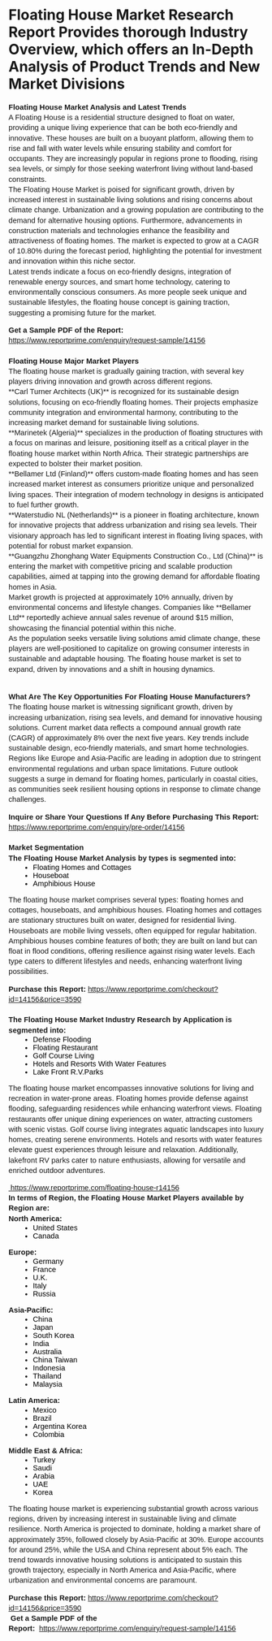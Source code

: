 <p style="line-height: 1.38; margin-top: 0pt; margin-bottom: 0pt;font-family: Arial,sans-serif;font-weight: 400;font-variant: normal;font-size: 11pt;" data-mce-style="line-height: 1.38; margin-top: 0pt; margin-bottom: 0pt;font-family: Arial,sans-serif;font-weight: 400;font-variant: normal;font-size: 11pt;"><h1>Floating House Market Research Report Provides thorough Industry Overview, which offers an In-Depth Analysis of Product Trends and New Market Divisions</h1></p><p style="line-height: 1.38; margin-top: 0pt; margin-bottom: 0pt;font-family: Arial,sans-serif;font-weight: 400;font-variant: normal;font-size: 11pt;" data-mce-style="line-height: 1.38; margin-top: 0pt; margin-bottom: 0pt;font-family: Arial,sans-serif;font-weight: 400;font-variant: normal;font-size: 11pt;"><strong>Floating House Market Analysis and Latest Trends</strong></p>
<p style="line-height: 1.38; margin-top: 0pt; margin-bottom: 0pt;font-family: Arial,sans-serif;font-weight: 400;font-variant: normal;font-size: 11pt;" data-mce-style="line-height: 1.38; margin-top: 0pt; margin-bottom: 0pt;font-family: Arial,sans-serif;font-weight: 400;font-variant: normal;font-size: 11pt;"><p style="line-height: 1.38; margin-top: 0pt; margin-bottom: 0pt;font-family: Arial,sans-serif;font-weight: 400;font-variant: normal;font-size: 11pt;" data-mce-style="line-height: 1.38; margin-top: 0pt; margin-bottom: 0pt;font-family: Arial,sans-serif;font-weight: 400;font-variant: normal;font-size: 11pt;">A Floating House is a residential structure designed to float on water, providing a unique living experience that can be both eco-friendly and innovative. These houses are built on a buoyant platform, allowing them to rise and fall with water levels while ensuring stability and comfort for occupants. They are increasingly popular in regions prone to flooding, rising sea levels, or simply for those seeking waterfront living without land-based constraints.</p><p style="line-height: 1.38; margin-top: 0pt; margin-bottom: 0pt;font-family: Arial,sans-serif;font-weight: 400;font-variant: normal;font-size: 11pt;" data-mce-style="line-height: 1.38; margin-top: 0pt; margin-bottom: 0pt;font-family: Arial,sans-serif;font-weight: 400;font-variant: normal;font-size: 11pt;">The Floating House Market is poised for significant growth, driven by increased interest in sustainable living solutions and rising concerns about climate change. Urbanization and a growing population are contributing to the demand for alternative housing options. Furthermore, advancements in construction materials and technologies enhance the feasibility and attractiveness of floating homes. The market is expected to grow at a CAGR of 10.80% during the forecast period, highlighting the potential for investment and innovation within this niche sector. </p><p style="line-height: 1.38; margin-top: 0pt; margin-bottom: 0pt;font-family: Arial,sans-serif;font-weight: 400;font-variant: normal;font-size: 11pt;" data-mce-style="line-height: 1.38; margin-top: 0pt; margin-bottom: 0pt;font-family: Arial,sans-serif;font-weight: 400;font-variant: normal;font-size: 11pt;">Latest trends indicate a focus on eco-friendly designs, integration of renewable energy sources, and smart home technology, catering to environmentally conscious consumers. As more people seek unique and sustainable lifestyles, the floating house concept is gaining traction, suggesting a promising future for the market.</p></p>
<p style="line-height: 1.38; margin-top: 0pt; margin-bottom: 0pt;font-family: Arial,sans-serif;font-weight: 400;font-variant: normal;font-size: 11pt;" data-mce-style="line-height: 1.38; margin-top: 0pt; margin-bottom: 0pt;font-family: Arial,sans-serif;font-weight: 400;font-variant: normal;font-size: 11pt;"><strong>Get a Sample PDF of the Report:&nbsp;</strong> <a href="https://www.reportprime.com/enquiry/request-sample/14156?utm_campaign=165404&utm_medium=2&utm_source=Github&utm_content=ia&utm_term=27052025&utm_id=floating-house">https://www.reportprime.com/enquiry/request-sample/14156</a></p>
<p style="line-height: 1.38; margin-top: 0pt; margin-bottom: 0pt;font-family: Arial,sans-serif;font-weight: 400;font-variant: normal;font-size: 11pt;" data-mce-style="line-height: 1.38; margin-top: 0pt; margin-bottom: 0pt;font-family: Arial,sans-serif;font-weight: 400;font-variant: normal;font-size: 11pt;">&nbsp;</p>
<p style="line-height: 1.38; margin-top: 0pt; margin-bottom: 0pt;font-family: Arial,sans-serif;font-weight: 400;font-variant: normal;font-size: 11pt;" data-mce-style="line-height: 1.38; margin-top: 0pt; margin-bottom: 0pt;font-family: Arial,sans-serif;font-weight: 400;font-variant: normal;font-size: 11pt;"><strong>Floating House Major Market Players</strong></p>
<p style="line-height: 1.38; margin-top: 0pt; margin-bottom: 0pt;font-family: Arial,sans-serif;font-weight: 400;font-variant: normal;font-size: 11pt;" data-mce-style="line-height: 1.38; margin-top: 0pt; margin-bottom: 0pt;font-family: Arial,sans-serif;font-weight: 400;font-variant: normal;font-size: 11pt;"><p style="line-height: 1.38; margin-top: 0pt; margin-bottom: 0pt;font-family: Arial,sans-serif;font-weight: 400;font-variant: normal;font-size: 11pt;" data-mce-style="line-height: 1.38; margin-top: 0pt; margin-bottom: 0pt;font-family: Arial,sans-serif;font-weight: 400;font-variant: normal;font-size: 11pt;">The floating house market is gradually gaining traction, with several key players driving innovation and growth across different regions. </p><p style="line-height: 1.38; margin-top: 0pt; margin-bottom: 0pt;font-family: Arial,sans-serif;font-weight: 400;font-variant: normal;font-size: 11pt;" data-mce-style="line-height: 1.38; margin-top: 0pt; margin-bottom: 0pt;font-family: Arial,sans-serif;font-weight: 400;font-variant: normal;font-size: 11pt;">**Carl Turner Architects (UK)** is recognized for its sustainable design solutions, focusing on eco-friendly floating homes. Their projects emphasize community integration and environmental harmony, contributing to the increasing market demand for sustainable living solutions.</p><p style="line-height: 1.38; margin-top: 0pt; margin-bottom: 0pt;font-family: Arial,sans-serif;font-weight: 400;font-variant: normal;font-size: 11pt;" data-mce-style="line-height: 1.38; margin-top: 0pt; margin-bottom: 0pt;font-family: Arial,sans-serif;font-weight: 400;font-variant: normal;font-size: 11pt;">**Marinetek (Algeria)** specializes in the production of floating structures with a focus on marinas and leisure, positioning itself as a critical player in the floating house market within North Africa. Their strategic partnerships are expected to bolster their market position.</p><p style="line-height: 1.38; margin-top: 0pt; margin-bottom: 0pt;font-family: Arial,sans-serif;font-weight: 400;font-variant: normal;font-size: 11pt;" data-mce-style="line-height: 1.38; margin-top: 0pt; margin-bottom: 0pt;font-family: Arial,sans-serif;font-weight: 400;font-variant: normal;font-size: 11pt;">**Bellamer Ltd (Finland)** offers custom-made floating homes and has seen increased market interest as consumers prioritize unique and personalized living spaces. Their integration of modern technology in designs is anticipated to fuel further growth.</p><p style="line-height: 1.38; margin-top: 0pt; margin-bottom: 0pt;font-family: Arial,sans-serif;font-weight: 400;font-variant: normal;font-size: 11pt;" data-mce-style="line-height: 1.38; margin-top: 0pt; margin-bottom: 0pt;font-family: Arial,sans-serif;font-weight: 400;font-variant: normal;font-size: 11pt;">**Waterstudio NL (Netherlands)** is a pioneer in floating architecture, known for innovative projects that address urbanization and rising sea levels. Their visionary approach has led to significant interest in floating living spaces, with potential for robust market expansion.</p><p style="line-height: 1.38; margin-top: 0pt; margin-bottom: 0pt;font-family: Arial,sans-serif;font-weight: 400;font-variant: normal;font-size: 11pt;" data-mce-style="line-height: 1.38; margin-top: 0pt; margin-bottom: 0pt;font-family: Arial,sans-serif;font-weight: 400;font-variant: normal;font-size: 11pt;">**Guangzhu Zhonghang Water Equipments Construction Co., Ltd (China)** is entering the market with competitive pricing and scalable production capabilities, aimed at tapping into the growing demand for affordable floating homes in Asia.</p><p style="line-height: 1.38; margin-top: 0pt; margin-bottom: 0pt;font-family: Arial,sans-serif;font-weight: 400;font-variant: normal;font-size: 11pt;" data-mce-style="line-height: 1.38; margin-top: 0pt; margin-bottom: 0pt;font-family: Arial,sans-serif;font-weight: 400;font-variant: normal;font-size: 11pt;">Market growth is projected at approximately 10% annually, driven by environmental concerns and lifestyle changes. Companies like **Bellamer Ltd** reportedly achieve annual sales revenue of around $15 million, showcasing the financial potential within this niche. </p><p style="line-height: 1.38; margin-top: 0pt; margin-bottom: 0pt;font-family: Arial,sans-serif;font-weight: 400;font-variant: normal;font-size: 11pt;" data-mce-style="line-height: 1.38; margin-top: 0pt; margin-bottom: 0pt;font-family: Arial,sans-serif;font-weight: 400;font-variant: normal;font-size: 11pt;">As the population seeks versatile living solutions amid climate change, these players are well-positioned to capitalize on growing consumer interests in sustainable and adaptable housing. The floating house market is set to expand, driven by innovations and a shift in housing dynamics.</p></p>
<p style="line-height: 1.38; margin-top: 0pt; margin-bottom: 0pt;font-family: Arial,sans-serif;font-weight: 400;font-variant: normal;font-size: 11pt;" data-mce-style="line-height: 1.38; margin-top: 0pt; margin-bottom: 0pt;font-family: Arial,sans-serif;font-weight: 400;font-variant: normal;font-size: 11pt;">&nbsp;</p>
<p style="line-height: 1.38; margin-top: 0pt; margin-bottom: 0pt;font-family: Arial,sans-serif;font-weight: 400;font-variant: normal;font-size: 11pt;" data-mce-style="line-height: 1.38; margin-top: 0pt; margin-bottom: 0pt;font-family: Arial,sans-serif;font-weight: 400;font-variant: normal;font-size: 11pt;"><strong>What Are The Key Opportunities For Floating House Manufacturers?</strong></p>
<p style="line-height: 1.38; margin-top: 0pt; margin-bottom: 0pt;font-family: Arial,sans-serif;font-weight: 400;font-variant: normal;font-size: 11pt;" data-mce-style="line-height: 1.38; margin-top: 0pt; margin-bottom: 0pt;font-family: Arial,sans-serif;font-weight: 400;font-variant: normal;font-size: 11pt;"><p style="line-height: 1.38; margin-top: 0pt; margin-bottom: 0pt;font-family: Arial,sans-serif;font-weight: 400;font-variant: normal;font-size: 11pt;" data-mce-style="line-height: 1.38; margin-top: 0pt; margin-bottom: 0pt;font-family: Arial,sans-serif;font-weight: 400;font-variant: normal;font-size: 11pt;">The floating house market is witnessing significant growth, driven by increasing urbanization, rising sea levels, and demand for innovative housing solutions. Current market data reflects a compound annual growth rate (CAGR) of approximately 8% over the next five years. Key trends include sustainable design, eco-friendly materials, and smart home technologies. Regions like Europe and Asia-Pacific are leading in adoption due to stringent environmental regulations and urban space limitations. Future outlook suggests a surge in demand for floating homes, particularly in coastal cities, as communities seek resilient housing options in response to climate change challenges.</p></p>
<p style="line-height: 1.38; margin-top: 0pt; margin-bottom: 0pt;font-family: Arial,sans-serif;font-weight: 400;font-variant: normal;font-size: 11pt;" data-mce-style="line-height: 1.38; margin-top: 0pt; margin-bottom: 0pt;font-family: Arial,sans-serif;font-weight: 400;font-variant: normal;font-size: 11pt;"><strong>Inquire or Share Your Questions If Any Before Purchasing This Report:</strong> <a href="https://www.reportprime.com/enquiry/pre-order/14156?utm_campaign=165404&utm_medium=2&utm_source=Github&utm_content=ia&utm_term=27052025&utm_id=floating-house">https://www.reportprime.com/enquiry/pre-order/14156</a></p>
<p style="line-height: 1.38; margin-top: 0pt; margin-bottom: 0pt;font-family: Arial,sans-serif;font-weight: 400;font-variant: normal;font-size: 11pt;" data-mce-style="line-height: 1.38; margin-top: 0pt; margin-bottom: 0pt;font-family: Arial,sans-serif;font-weight: 400;font-variant: normal;font-size: 11pt;">&nbsp;</p>
<p style="line-height: 1.38; margin-top: 0pt; margin-bottom: 0pt;font-family: Arial,sans-serif;font-weight: 400;font-variant: normal;font-size: 11pt;" data-mce-style="line-height: 1.38; margin-top: 0pt; margin-bottom: 0pt;font-family: Arial,sans-serif;font-weight: 400;font-variant: normal;font-size: 11pt;"><strong>Market Segmentation</strong></p>
<p style="line-height: 1.38; margin-top: 0pt; margin-bottom: 0pt;font-family: Arial,sans-serif;font-weight: 400;font-variant: normal;font-size: 11pt;" data-mce-style="line-height: 1.38; margin-top: 0pt; margin-bottom: 0pt;font-family: Arial,sans-serif;font-weight: 400;font-variant: normal;font-size: 11pt;"><strong>The Floating House Market Analysis by types is segmented into:</strong></p>
<p style="line-height: 1.38; margin-top: 0pt; margin-bottom: 0pt;font-family: Arial,sans-serif;font-weight: 400;font-variant: normal;font-size: 11pt;" data-mce-style="line-height: 1.38; margin-top: 0pt; margin-bottom: 0pt;font-family: Arial,sans-serif;font-weight: 400;font-variant: normal;font-size: 11pt;"><ul style="margin-top: 0; margin-bottom: 0; padding-inline-start: 48px;" data-mce-style="margin-top: 0; margin-bottom: 0; padding-inline-start: 48px;"><li style="list-style-type: disc; font-size: 11pt; font-family: Arial,sans-serif; color: #000000; background-color: transparent; font-weight: 400; font-variant: normal; text-decoration: none; vertical-align: baseline; white-space: pre;" aria-level="1" data-mce-style="list-style-type: disc; font-size: 11pt; font-family: Arial,sans-serif; color: #000000; background-color: transparent; font-weight: 400; font-variant: normal; text-decoration: none; vertical-align: baseline; white-space: pre;">Floating Homes and Cottages</li><li style="list-style-type: disc; font-size: 11pt; font-family: Arial,sans-serif; color: #000000; background-color: transparent; font-weight: 400; font-variant: normal; text-decoration: none; vertical-align: baseline; white-space: pre;" aria-level="1" data-mce-style="list-style-type: disc; font-size: 11pt; font-family: Arial,sans-serif; color: #000000; background-color: transparent; font-weight: 400; font-variant: normal; text-decoration: none; vertical-align: baseline; white-space: pre;">Houseboat</li><li style="list-style-type: disc; font-size: 11pt; font-family: Arial,sans-serif; color: #000000; background-color: transparent; font-weight: 400; font-variant: normal; text-decoration: none; vertical-align: baseline; white-space: pre;" aria-level="1" data-mce-style="list-style-type: disc; font-size: 11pt; font-family: Arial,sans-serif; color: #000000; background-color: transparent; font-weight: 400; font-variant: normal; text-decoration: none; vertical-align: baseline; white-space: pre;">Amphibious House</li></ul></p>
<p style="line-height: 1.38; margin-top: 0pt; margin-bottom: 0pt;font-family: Arial,sans-serif;font-weight: 400;font-variant: normal;font-size: 11pt;" data-mce-style="line-height: 1.38; margin-top: 0pt; margin-bottom: 0pt;font-family: Arial,sans-serif;font-weight: 400;font-variant: normal;font-size: 11pt;"><p style="line-height: 1.38; margin-top: 0pt; margin-bottom: 0pt;font-family: Arial,sans-serif;font-weight: 400;font-variant: normal;font-size: 11pt;" data-mce-style="line-height: 1.38; margin-top: 0pt; margin-bottom: 0pt;font-family: Arial,sans-serif;font-weight: 400;font-variant: normal;font-size: 11pt;">The floating house market comprises several types: floating homes and cottages, houseboats, and amphibious houses. Floating homes and cottages are stationary structures built on water, designed for residential living. Houseboats are mobile living vessels, often equipped for regular habitation. Amphibious houses combine features of both; they are built on land but can float in flood conditions, offering resilience against rising water levels. Each type caters to different lifestyles and needs, enhancing waterfront living possibilities.</p></p>
<p style="line-height: 1.38; margin-top: 0pt; margin-bottom: 0pt;font-family: Arial,sans-serif;font-weight: 400;font-variant: normal;font-size: 11pt;" data-mce-style="line-height: 1.38; margin-top: 0pt; margin-bottom: 0pt;font-family: Arial,sans-serif;font-weight: 400;font-variant: normal;font-size: 11pt;"><strong>Purchase this Report:&nbsp;</strong><a href="https://www.reportprime.com/checkout?id=14156&price=3590&utm_campaign=165404&utm_medium=2&utm_source=Github&utm_content=ia&utm_term=27052025&utm_id=floating-house">https://www.reportprime.com/checkout?id=14156&price=3590</a></p>
<p style="line-height: 1.38; margin-top: 0pt; margin-bottom: 0pt;font-family: Arial,sans-serif;font-weight: 400;font-variant: normal;font-size: 11pt;" data-mce-style="line-height: 1.38; margin-top: 0pt; margin-bottom: 0pt;font-family: Arial,sans-serif;font-weight: 400;font-variant: normal;font-size: 11pt;">&nbsp;</p>
<p style="line-height: 1.38; margin-top: 0pt; margin-bottom: 0pt;font-family: Arial,sans-serif;font-weight: 400;font-variant: normal;font-size: 11pt;" data-mce-style="line-height: 1.38; margin-top: 0pt; margin-bottom: 0pt;font-family: Arial,sans-serif;font-weight: 400;font-variant: normal;font-size: 11pt;"><strong>The Floating House Market Industry Research by Application is segmented into:</strong></p>
<p style="line-height: 1.38; margin-top: 0pt; margin-bottom: 0pt;font-family: Arial,sans-serif;font-weight: 400;font-variant: normal;font-size: 11pt;" data-mce-style="line-height: 1.38; margin-top: 0pt; margin-bottom: 0pt;font-family: Arial,sans-serif;font-weight: 400;font-variant: normal;font-size: 11pt;"><ul style="margin-top: 0; margin-bottom: 0; padding-inline-start: 48px;" data-mce-style="margin-top: 0; margin-bottom: 0; padding-inline-start: 48px;"><li style="list-style-type: disc; font-size: 11pt; font-family: Arial,sans-serif; color: #000000; background-color: transparent; font-weight: 400; font-variant: normal; text-decoration: none; vertical-align: baseline; white-space: pre;" aria-level="1" data-mce-style="list-style-type: disc; font-size: 11pt; font-family: Arial,sans-serif; color: #000000; background-color: transparent; font-weight: 400; font-variant: normal; text-decoration: none; vertical-align: baseline; white-space: pre;">Defense Flooding</li><li style="list-style-type: disc; font-size: 11pt; font-family: Arial,sans-serif; color: #000000; background-color: transparent; font-weight: 400; font-variant: normal; text-decoration: none; vertical-align: baseline; white-space: pre;" aria-level="1" data-mce-style="list-style-type: disc; font-size: 11pt; font-family: Arial,sans-serif; color: #000000; background-color: transparent; font-weight: 400; font-variant: normal; text-decoration: none; vertical-align: baseline; white-space: pre;">Floating Restaurant</li><li style="list-style-type: disc; font-size: 11pt; font-family: Arial,sans-serif; color: #000000; background-color: transparent; font-weight: 400; font-variant: normal; text-decoration: none; vertical-align: baseline; white-space: pre;" aria-level="1" data-mce-style="list-style-type: disc; font-size: 11pt; font-family: Arial,sans-serif; color: #000000; background-color: transparent; font-weight: 400; font-variant: normal; text-decoration: none; vertical-align: baseline; white-space: pre;">Golf Course Living</li><li style="list-style-type: disc; font-size: 11pt; font-family: Arial,sans-serif; color: #000000; background-color: transparent; font-weight: 400; font-variant: normal; text-decoration: none; vertical-align: baseline; white-space: pre;" aria-level="1" data-mce-style="list-style-type: disc; font-size: 11pt; font-family: Arial,sans-serif; color: #000000; background-color: transparent; font-weight: 400; font-variant: normal; text-decoration: none; vertical-align: baseline; white-space: pre;">Hotels and Resorts With Water Features</li><li style="list-style-type: disc; font-size: 11pt; font-family: Arial,sans-serif; color: #000000; background-color: transparent; font-weight: 400; font-variant: normal; text-decoration: none; vertical-align: baseline; white-space: pre;" aria-level="1" data-mce-style="list-style-type: disc; font-size: 11pt; font-family: Arial,sans-serif; color: #000000; background-color: transparent; font-weight: 400; font-variant: normal; text-decoration: none; vertical-align: baseline; white-space: pre;">Lake Front R.V.Parks</li></ul></p>
<p style="line-height: 1.38; margin-top: 0pt; margin-bottom: 0pt;font-family: Arial,sans-serif;font-weight: 400;font-variant: normal;font-size: 11pt;" data-mce-style="line-height: 1.38; margin-top: 0pt; margin-bottom: 0pt;font-family: Arial,sans-serif;font-weight: 400;font-variant: normal;font-size: 11pt;"><p style="line-height: 1.38; margin-top: 0pt; margin-bottom: 0pt;font-family: Arial,sans-serif;font-weight: 400;font-variant: normal;font-size: 11pt;" data-mce-style="line-height: 1.38; margin-top: 0pt; margin-bottom: 0pt;font-family: Arial,sans-serif;font-weight: 400;font-variant: normal;font-size: 11pt;">The floating house market encompasses innovative solutions for living and recreation in water-prone areas. Floating homes provide defense against flooding, safeguarding residences while enhancing waterfront views. Floating restaurants offer unique dining experiences on water, attracting customers with scenic vistas. Golf course living integrates aquatic landscapes into luxury homes, creating serene environments. Hotels and resorts with water features elevate guest experiences through leisure and relaxation. Additionally, lakefront RV parks cater to nature enthusiasts, allowing for versatile and enriched outdoor adventures.</p></p>
<p style="line-height: 1.38; margin-top: 0pt; margin-bottom: 0pt;font-family: Arial,sans-serif;font-weight: 400;font-variant: normal;font-size: 11pt;" data-mce-style="line-height: 1.38; margin-top: 0pt; margin-bottom: 0pt;font-family: Arial,sans-serif;font-weight: 400;font-variant: normal;font-size: 11pt;"><a href="https://www.reportprime.com/floating-house-r14156?utm_campaign=165404&utm_medium=2&utm_source=Github&utm_content=ia&utm_term=27052025&utm_id=floating-house">&nbsp;https://www.reportprime.com/floating-house-r14156</a></p>
<p style="line-height: 1.38; margin-top: 0pt; margin-bottom: 0pt;font-family: Arial,sans-serif;font-weight: 400;font-variant: normal;font-size: 11pt;" data-mce-style="line-height: 1.38; margin-top: 0pt; margin-bottom: 0pt;font-family: Arial,sans-serif;font-weight: 400;font-variant: normal;font-size: 11pt;"><strong>In terms of Region, the Floating House Market Players available by Region are:</strong></p>
<p style="line-height: 1.38; margin-top: 0pt; margin-bottom: 0pt;font-family: Arial,sans-serif;font-weight: 400;font-variant: normal;font-size: 11pt;" data-mce-style="line-height: 1.38; margin-top: 0pt; margin-bottom: 0pt;font-family: Arial,sans-serif;font-weight: 400;font-variant: normal;font-size: 11pt;">
    <p style="line-height: 1.38; margin-top: 0pt; margin-bottom: 0pt;font-family: Arial,sans-serif;font-weight: 400;font-variant: normal;font-size: 11pt;" data-mce-style="line-height: 1.38; margin-top: 0pt; margin-bottom: 0pt;font-family: Arial,sans-serif;font-weight: 400;font-variant: normal;font-size: 11pt;"> <strong> North America: </strong>
        <ul style="margin-top: 0; margin-bottom: 0; padding-inline-start: 48px;" data-mce-style="margin-top: 0; margin-bottom: 0; padding-inline-start: 48px;">
            <li style="list-style-type: disc; font-size: 11pt; font-family: Arial,sans-serif; color: #000000; background-color: transparent; font-weight: 400; font-variant: normal; text-decoration: none; vertical-align: baseline; white-space: pre;" aria-level="1" data-mce-style="list-style-type: disc; font-size: 11pt; font-family: Arial,sans-serif; color: #000000; background-color: transparent; font-weight: 400; font-variant: normal; text-decoration: none; vertical-align: baseline; white-space: pre;">United States</li>
            <li style="list-style-type: disc; font-size: 11pt; font-family: Arial,sans-serif; color: #000000; background-color: transparent; font-weight: 400; font-variant: normal; text-decoration: none; vertical-align: baseline; white-space: pre;" aria-level="1" data-mce-style="list-style-type: disc; font-size: 11pt; font-family: Arial,sans-serif; color: #000000; background-color: transparent; font-weight: 400; font-variant: normal; text-decoration: none; vertical-align: baseline; white-space: pre;">Canada</li>
        </ul>
        </p> 
    <p style="line-height: 1.38; margin-top: 0pt; margin-bottom: 0pt;font-family: Arial,sans-serif;font-weight: 400;font-variant: normal;font-size: 11pt;" data-mce-style="line-height: 1.38; margin-top: 0pt; margin-bottom: 0pt;font-family: Arial,sans-serif;font-weight: 400;font-variant: normal;font-size: 11pt;"> <strong> Europe: </strong>
        <ul style="margin-top: 0; margin-bottom: 0; padding-inline-start: 48px;" data-mce-style="margin-top: 0; margin-bottom: 0; padding-inline-start: 48px;">
            <li style="list-style-type: disc; font-size: 11pt; font-family: Arial,sans-serif; color: #000000; background-color: transparent; font-weight: 400; font-variant: normal; text-decoration: none; vertical-align: baseline; white-space: pre;" aria-level="1" data-mce-style="list-style-type: disc; font-size: 11pt; font-family: Arial,sans-serif; color: #000000; background-color: transparent; font-weight: 400; font-variant: normal; text-decoration: none; vertical-align: baseline; white-space: pre;">Germany</li>
            <li style="list-style-type: disc; font-size: 11pt; font-family: Arial,sans-serif; color: #000000; background-color: transparent; font-weight: 400; font-variant: normal; text-decoration: none; vertical-align: baseline; white-space: pre;" aria-level="1" data-mce-style="list-style-type: disc; font-size: 11pt; font-family: Arial,sans-serif; color: #000000; background-color: transparent; font-weight: 400; font-variant: normal; text-decoration: none; vertical-align: baseline; white-space: pre;">France</li>
            <li style="list-style-type: disc; font-size: 11pt; font-family: Arial,sans-serif; color: #000000; background-color: transparent; font-weight: 400; font-variant: normal; text-decoration: none; vertical-align: baseline; white-space: pre;" aria-level="1" data-mce-style="list-style-type: disc; font-size: 11pt; font-family: Arial,sans-serif; color: #000000; background-color: transparent; font-weight: 400; font-variant: normal; text-decoration: none; vertical-align: baseline; white-space: pre;">U.K.</li>
            <li style="list-style-type: disc; font-size: 11pt; font-family: Arial,sans-serif; color: #000000; background-color: transparent; font-weight: 400; font-variant: normal; text-decoration: none; vertical-align: baseline; white-space: pre;" aria-level="1" data-mce-style="list-style-type: disc; font-size: 11pt; font-family: Arial,sans-serif; color: #000000; background-color: transparent; font-weight: 400; font-variant: normal; text-decoration: none; vertical-align: baseline; white-space: pre;">Italy</li>
            <li style="list-style-type: disc; font-size: 11pt; font-family: Arial,sans-serif; color: #000000; background-color: transparent; font-weight: 400; font-variant: normal; text-decoration: none; vertical-align: baseline; white-space: pre;" aria-level="1" data-mce-style="list-style-type: disc; font-size: 11pt; font-family: Arial,sans-serif; color: #000000; background-color: transparent; font-weight: 400; font-variant: normal; text-decoration: none; vertical-align: baseline; white-space: pre;">Russia</li>
        </ul>
        </p> 
    <p style="line-height: 1.38; margin-top: 0pt; margin-bottom: 0pt;font-family: Arial,sans-serif;font-weight: 400;font-variant: normal;font-size: 11pt;" data-mce-style="line-height: 1.38; margin-top: 0pt; margin-bottom: 0pt;font-family: Arial,sans-serif;font-weight: 400;font-variant: normal;font-size: 11pt;"> <strong> Asia-Pacific: </strong>
        <ul style="margin-top: 0; margin-bottom: 0; padding-inline-start: 48px;" data-mce-style="margin-top: 0; margin-bottom: 0; padding-inline-start: 48px;">
            <li style="list-style-type: disc; font-size: 11pt; font-family: Arial,sans-serif; color: #000000; background-color: transparent; font-weight: 400; font-variant: normal; text-decoration: none; vertical-align: baseline; white-space: pre;" aria-level="1" data-mce-style="list-style-type: disc; font-size: 11pt; font-family: Arial,sans-serif; color: #000000; background-color: transparent; font-weight: 400; font-variant: normal; text-decoration: none; vertical-align: baseline; white-space: pre;">China</li>
            <li style="list-style-type: disc; font-size: 11pt; font-family: Arial,sans-serif; color: #000000; background-color: transparent; font-weight: 400; font-variant: normal; text-decoration: none; vertical-align: baseline; white-space: pre;" aria-level="1" data-mce-style="list-style-type: disc; font-size: 11pt; font-family: Arial,sans-serif; color: #000000; background-color: transparent; font-weight: 400; font-variant: normal; text-decoration: none; vertical-align: baseline; white-space: pre;">Japan</li>
            <li style="list-style-type: disc; font-size: 11pt; font-family: Arial,sans-serif; color: #000000; background-color: transparent; font-weight: 400; font-variant: normal; text-decoration: none; vertical-align: baseline; white-space: pre;" aria-level="1" data-mce-style="list-style-type: disc; font-size: 11pt; font-family: Arial,sans-serif; color: #000000; background-color: transparent; font-weight: 400; font-variant: normal; text-decoration: none; vertical-align: baseline; white-space: pre;">South Korea</li>
            <li style="list-style-type: disc; font-size: 11pt; font-family: Arial,sans-serif; color: #000000; background-color: transparent; font-weight: 400; font-variant: normal; text-decoration: none; vertical-align: baseline; white-space: pre;" aria-level="1" data-mce-style="list-style-type: disc; font-size: 11pt; font-family: Arial,sans-serif; color: #000000; background-color: transparent; font-weight: 400; font-variant: normal; text-decoration: none; vertical-align: baseline; white-space: pre;">India</li>
            <li style="list-style-type: disc; font-size: 11pt; font-family: Arial,sans-serif; color: #000000; background-color: transparent; font-weight: 400; font-variant: normal; text-decoration: none; vertical-align: baseline; white-space: pre;" aria-level="1" data-mce-style="list-style-type: disc; font-size: 11pt; font-family: Arial,sans-serif; color: #000000; background-color: transparent; font-weight: 400; font-variant: normal; text-decoration: none; vertical-align: baseline; white-space: pre;">Australia</li>
            <li style="list-style-type: disc; font-size: 11pt; font-family: Arial,sans-serif; color: #000000; background-color: transparent; font-weight: 400; font-variant: normal; text-decoration: none; vertical-align: baseline; white-space: pre;" aria-level="1" data-mce-style="list-style-type: disc; font-size: 11pt; font-family: Arial,sans-serif; color: #000000; background-color: transparent; font-weight: 400; font-variant: normal; text-decoration: none; vertical-align: baseline; white-space: pre;">China Taiwan</li>
            <li style="list-style-type: disc; font-size: 11pt; font-family: Arial,sans-serif; color: #000000; background-color: transparent; font-weight: 400; font-variant: normal; text-decoration: none; vertical-align: baseline; white-space: pre;" aria-level="1" data-mce-style="list-style-type: disc; font-size: 11pt; font-family: Arial,sans-serif; color: #000000; background-color: transparent; font-weight: 400; font-variant: normal; text-decoration: none; vertical-align: baseline; white-space: pre;">Indonesia</li>
            <li style="list-style-type: disc; font-size: 11pt; font-family: Arial,sans-serif; color: #000000; background-color: transparent; font-weight: 400; font-variant: normal; text-decoration: none; vertical-align: baseline; white-space: pre;" aria-level="1" data-mce-style="list-style-type: disc; font-size: 11pt; font-family: Arial,sans-serif; color: #000000; background-color: transparent; font-weight: 400; font-variant: normal; text-decoration: none; vertical-align: baseline; white-space: pre;">Thailand</li>
            <li style="list-style-type: disc; font-size: 11pt; font-family: Arial,sans-serif; color: #000000; background-color: transparent; font-weight: 400; font-variant: normal; text-decoration: none; vertical-align: baseline; white-space: pre;" aria-level="1" data-mce-style="list-style-type: disc; font-size: 11pt; font-family: Arial,sans-serif; color: #000000; background-color: transparent; font-weight: 400; font-variant: normal; text-decoration: none; vertical-align: baseline; white-space: pre;">Malaysia</li>
        </ul>
        </p> 
    <p style="line-height: 1.38; margin-top: 0pt; margin-bottom: 0pt;font-family: Arial,sans-serif;font-weight: 400;font-variant: normal;font-size: 11pt;" data-mce-style="line-height: 1.38; margin-top: 0pt; margin-bottom: 0pt;font-family: Arial,sans-serif;font-weight: 400;font-variant: normal;font-size: 11pt;"> <strong> Latin America: </strong>
        <ul style="margin-top: 0; margin-bottom: 0; padding-inline-start: 48px;" data-mce-style="margin-top: 0; margin-bottom: 0; padding-inline-start: 48px;">
            <li style="list-style-type: disc; font-size: 11pt; font-family: Arial,sans-serif; color: #000000; background-color: transparent; font-weight: 400; font-variant: normal; text-decoration: none; vertical-align: baseline; white-space: pre;" aria-level="1" data-mce-style="list-style-type: disc; font-size: 11pt; font-family: Arial,sans-serif; color: #000000; background-color: transparent; font-weight: 400; font-variant: normal; text-decoration: none; vertical-align: baseline; white-space: pre;">Mexico</li>
            <li style="list-style-type: disc; font-size: 11pt; font-family: Arial,sans-serif; color: #000000; background-color: transparent; font-weight: 400; font-variant: normal; text-decoration: none; vertical-align: baseline; white-space: pre;" aria-level="1" data-mce-style="list-style-type: disc; font-size: 11pt; font-family: Arial,sans-serif; color: #000000; background-color: transparent; font-weight: 400; font-variant: normal; text-decoration: none; vertical-align: baseline; white-space: pre;">Brazil</li>
            <li style="list-style-type: disc; font-size: 11pt; font-family: Arial,sans-serif; color: #000000; background-color: transparent; font-weight: 400; font-variant: normal; text-decoration: none; vertical-align: baseline; white-space: pre;" aria-level="1" data-mce-style="list-style-type: disc; font-size: 11pt; font-family: Arial,sans-serif; color: #000000; background-color: transparent; font-weight: 400; font-variant: normal; text-decoration: none; vertical-align: baseline; white-space: pre;">Argentina Korea</li>
            <li style="list-style-type: disc; font-size: 11pt; font-family: Arial,sans-serif; color: #000000; background-color: transparent; font-weight: 400; font-variant: normal; text-decoration: none; vertical-align: baseline; white-space: pre;" aria-level="1" data-mce-style="list-style-type: disc; font-size: 11pt; font-family: Arial,sans-serif; color: #000000; background-color: transparent; font-weight: 400; font-variant: normal; text-decoration: none; vertical-align: baseline; white-space: pre;">Colombia</li>
        </ul>
        </p> 
    <p style="line-height: 1.38; margin-top: 0pt; margin-bottom: 0pt;font-family: Arial,sans-serif;font-weight: 400;font-variant: normal;font-size: 11pt;" data-mce-style="line-height: 1.38; margin-top: 0pt; margin-bottom: 0pt;font-family: Arial,sans-serif;font-weight: 400;font-variant: normal;font-size: 11pt;"> <strong> Middle East & Africa: </strong>
        <ul style="margin-top: 0; margin-bottom: 0; padding-inline-start: 48px;" data-mce-style="margin-top: 0; margin-bottom: 0; padding-inline-start: 48px;">
            <li style="list-style-type: disc; font-size: 11pt; font-family: Arial,sans-serif; color: #000000; background-color: transparent; font-weight: 400; font-variant: normal; text-decoration: none; vertical-align: baseline; white-space: pre;" aria-level="1" data-mce-style="list-style-type: disc; font-size: 11pt; font-family: Arial,sans-serif; color: #000000; background-color: transparent; font-weight: 400; font-variant: normal; text-decoration: none; vertical-align: baseline; white-space: pre;">Turkey</li>
            <li style="list-style-type: disc; font-size: 11pt; font-family: Arial,sans-serif; color: #000000; background-color: transparent; font-weight: 400; font-variant: normal; text-decoration: none; vertical-align: baseline; white-space: pre;" aria-level="1" data-mce-style="list-style-type: disc; font-size: 11pt; font-family: Arial,sans-serif; color: #000000; background-color: transparent; font-weight: 400; font-variant: normal; text-decoration: none; vertical-align: baseline; white-space: pre;">Saudi</li>
            <li style="list-style-type: disc; font-size: 11pt; font-family: Arial,sans-serif; color: #000000; background-color: transparent; font-weight: 400; font-variant: normal; text-decoration: none; vertical-align: baseline; white-space: pre;" aria-level="1" data-mce-style="list-style-type: disc; font-size: 11pt; font-family: Arial,sans-serif; color: #000000; background-color: transparent; font-weight: 400; font-variant: normal; text-decoration: none; vertical-align: baseline; white-space: pre;">Arabia</li>
            <li style="list-style-type: disc; font-size: 11pt; font-family: Arial,sans-serif; color: #000000; background-color: transparent; font-weight: 400; font-variant: normal; text-decoration: none; vertical-align: baseline; white-space: pre;" aria-level="1" data-mce-style="list-style-type: disc; font-size: 11pt; font-family: Arial,sans-serif; color: #000000; background-color: transparent; font-weight: 400; font-variant: normal; text-decoration: none; vertical-align: baseline; white-space: pre;">UAE</li>
            <li style="list-style-type: disc; font-size: 11pt; font-family: Arial,sans-serif; color: #000000; background-color: transparent; font-weight: 400; font-variant: normal; text-decoration: none; vertical-align: baseline; white-space: pre;" aria-level="1" data-mce-style="list-style-type: disc; font-size: 11pt; font-family: Arial,sans-serif; color: #000000; background-color: transparent; font-weight: 400; font-variant: normal; text-decoration: none; vertical-align: baseline; white-space: pre;">Korea</li>
        </ul>
    </p>
    </p>
<p style="line-height: 1.38; margin-top: 0pt; margin-bottom: 0pt;font-family: Arial,sans-serif;font-weight: 400;font-variant: normal;font-size: 11pt;" data-mce-style="line-height: 1.38; margin-top: 0pt; margin-bottom: 0pt;font-family: Arial,sans-serif;font-weight: 400;font-variant: normal;font-size: 11pt;"><p style="line-height: 1.38; margin-top: 0pt; margin-bottom: 0pt;font-family: Arial,sans-serif;font-weight: 400;font-variant: normal;font-size: 11pt;" data-mce-style="line-height: 1.38; margin-top: 0pt; margin-bottom: 0pt;font-family: Arial,sans-serif;font-weight: 400;font-variant: normal;font-size: 11pt;">The floating house market is experiencing substantial growth across various regions, driven by increasing interest in sustainable living and climate resilience. North America is projected to dominate, holding a market share of approximately 35%, followed closely by Asia-Pacific at 30%. Europe accounts for around 25%, while the USA and China represent about 5% each. The trend towards innovative housing solutions is anticipated to sustain this growth trajectory, especially in North America and Asia-Pacific, where urbanization and environmental concerns are paramount.</p></p>
<p style="line-height: 1.38; margin-top: 0pt; margin-bottom: 0pt;font-family: Arial,sans-serif;font-weight: 400;font-variant: normal;font-size: 11pt;" data-mce-style="line-height: 1.38; margin-top: 0pt; margin-bottom: 0pt;font-family: Arial,sans-serif;font-weight: 400;font-variant: normal;font-size: 11pt;"><strong>Purchase this Report: </strong><a href="https://www.reportprime.com/checkout?id=14156&price=3590&utm_campaign=165404&utm_medium=2&utm_source=Github&utm_content=ia&utm_term=27052025&utm_id=floating-house">https://www.reportprime.com/checkout?id=14156&price=3590</a></p>
<p style="line-height: 1.38; margin-top: 0pt; margin-bottom: 0pt;font-family: Arial,sans-serif;font-weight: 400;font-variant: normal;font-size: 11pt;" data-mce-style="line-height: 1.38; margin-top: 0pt; margin-bottom: 0pt;font-family: Arial,sans-serif;font-weight: 400;font-variant: normal;font-size: 11pt;">&nbsp;<strong>Get a Sample PDF of the Report:&nbsp;&nbsp;</strong><a href="https://www.reportprime.com/enquiry/request-sample/14156?utm_campaign=165404&utm_medium=2&utm_source=Github&utm_content=ia&utm_term=27052025&utm_id=floating-house">https://www.reportprime.com/enquiry/request-sample/14156</a></p>
<p style="line-height: 1.38; margin-top: 0pt; margin-bottom: 0pt;font-family: Arial,sans-serif;font-weight: 400;font-variant: normal;font-size: 11pt;" data-mce-style="line-height: 1.38; margin-top: 0pt; margin-bottom: 0pt;font-family: Arial,sans-serif;font-weight: 400;font-variant: normal;font-size: 11pt;"><strong></strong></p>
<p style="line-height: 1.38; margin-top: 0pt; margin-bottom: 0pt;font-family: Arial,sans-serif;font-weight: 400;font-variant: normal;font-size: 11pt;" data-mce-style="line-height: 1.38; margin-top: 0pt; margin-bottom: 0pt;font-family: Arial,sans-serif;font-weight: 400;font-variant: normal;font-size: 11pt;"><p style="line-height: 1.38; margin-top: 0pt; margin-bottom: 0pt;font-family: Arial,sans-serif;font-weight: 400;font-variant: normal;font-size: 11pt;" data-mce-style="line-height: 1.38; margin-top: 0pt; margin-bottom: 0pt;font-family: Arial,sans-serif;font-weight: 400;font-variant: normal;font-size: 11pt;"></p><p style="line-height: 1.38; margin-top: 0pt; margin-bottom: 0pt;font-family: Arial,sans-serif;font-weight: 400;font-variant: normal;font-size: 11pt;" data-mce-style="line-height: 1.38; margin-top: 0pt; margin-bottom: 0pt;font-family: Arial,sans-serif;font-weight: 400;font-variant: normal;font-size: 11pt;"></p><p style="line-height: 1.38; margin-top: 0pt; margin-bottom: 0pt;font-family: Arial,sans-serif;font-weight: 400;font-variant: normal;font-size: 11pt;" data-mce-style="line-height: 1.38; margin-top: 0pt; margin-bottom: 0pt;font-family: Arial,sans-serif;font-weight: 400;font-variant: normal;font-size: 11pt;"></p></p>
